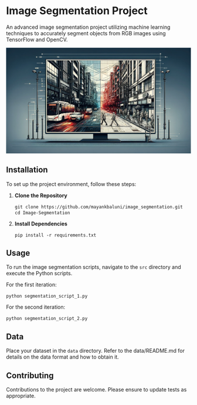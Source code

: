 
# Image Segmentation Project

An advanced image segmentation project utilizing machine learning techniques to accurately segment objects from RGB images using TensorFlow and OpenCV.


![Overview](https://github.com/mayankbaluni/image_segmentation/blob/main/img/banner.png)


## Installation

To set up the project environment, follow these steps:

1. **Clone the Repository**
   ```
   git clone https://github.com/mayankbaluni/image_segmentation.git
   cd Image-Segmentation
   ```

2. **Install Dependencies**
   ```
   pip install -r requirements.txt
   ```

## Usage

To run the image segmentation scripts, navigate to the `src` directory and execute the Python scripts.

For the first iteration:
```
python segmentation_script_1.py
```

For the second iteration:
```
python segmentation_script_2.py
```

## Data

Place your dataset in the `data` directory. Refer to the data/README.md for details on the data format and how to obtain it.

## Contributing

Contributions to the project are welcome. Please ensure to update tests as appropriate.

